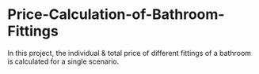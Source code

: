 # Price-Calculation-of-Bathroom-Fittings
In this project, the individual &amp; total price of different fittings of a bathroom is calculated for a single scenario. 
